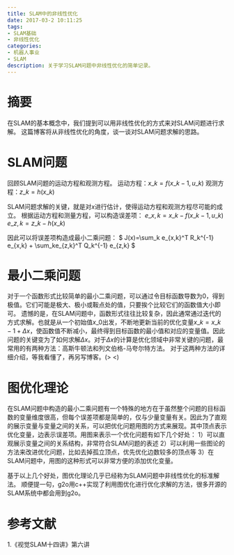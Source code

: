 ```yaml
---
title: SLAM中的非线性优化
date: 2017-03-2 10:11:25
tags:
- SLAM基础  
- 非线性优化
categories:
- 机器人事业
- SLAM
description: 关于学习SLAM问题中非线性优化的简单记录。
---
```

<!-- more -->

# 摘要
在SLAM的基本概念中，我们提到可以用非线性优化的方式来对SLAM问题进行求解。
这篇博客将从非线性优化的角度，谈一谈对SLAM问题求解的思路。


# SLAM问题
回顾SLAM问题的运动方程和观测方程。
运动方程：$x\_k=f(x\_{k-1}, u\_k)$
观测方程：$z\_k = h(x\_k)$

SLAM问题求解的关键，就是对$x$进行估计，使得运动方程和观测方程尽可能的成立。
根据运动方程和测量方程，可以构造误差项：
$e\_{x,k} = x\_k - f(x\_{k-1},u\_k)$
$e\_{z,k} = z\_k - h(x\_k)$

因此可以将误差项构造成最小二乘问题：
$ J(x)=\sum\_k e\_{x,k}^T R\_k^{-1} e\_{x,k} + \sum\_ke\_{z,k}^T Q\_k^{-1} e\_{z,k}  $



# 最小二乘问题
对于一个函数形式比较简单的最小二乘问题，可以通过令目标函数导数为0，得到极值。它们可能是极大、极小或鞍点处的值，只要挨个比较它们的函数值大小即可。
遗憾的是，在SLAM问题中，函数形式往往比较复杂，因此通常通过迭代的方式求解。也就是从一个初始值$x\_0$出发，不断地更新当前的优化变量$x\_k=x\_{k-1}+\Delta x$，使函数值不断减小，最终得到目标函数的最小值和对应的变量值。因此问题的关键变为了如何求解$\Delta x$。对于$\Delta x$的计算是优化领域中非常关键的问题，最常用的有两种方法：高斯牛顿法和列文伯格-马夸尔特方法。
对于这两种方法的详细介绍，等我看懂了，再另写博客。(> <)


# 图优化理论
在SLAM问题中构造的最小二乘问题有一个特殊的地方在于虽然整个问题的目标函数的变量维度很高，但每个误差项都是简单的，仅与少量变量有关。因此为了直观的展示变量与变量之间的关系，可以把优化问题用图的方式来展现。其中顶点表示优化变量，边表示误差项。用图来表示一个优化问题有如下几个好处：
1）可以直观展示变量之间的关系结构，非常符合SLAM问题的表述
2）可以利用一些图论的方法来改进优化问题，比如去掉孤立顶点，优先优化边数较多的顶点等
3）在SLAM问题中，用图的这种形式可以非常方便的添加优化变量。

基于以上几个好处，图优化理论几乎已经称为SLAM问题中非线性优化的标准解法。
顺便提一句，g2o用c++实现了利用图优化进行优化求解的方法，很多开源的SLAM系统中都会用到g2o。


# 参考文献
1.《视觉SLAM十四讲》第六讲






